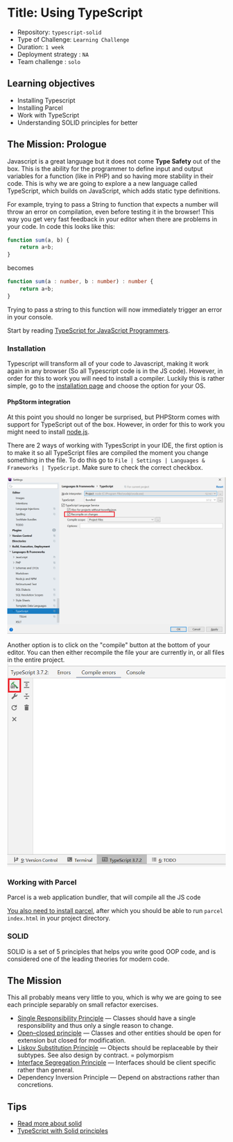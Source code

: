 # Title: Using TypeScript

- Repository: `typescript-solid`
- Type of Challenge: `Learning Challenge`
- Duration: `1 week`
- Deployment strategy : `NA`
- Team challenge : `solo`

## Learning objectives
- Installing Typescript
- Installing Parcel
- Work with TypeScript
- Understanding SOLID principles for better

## The Mission: Prologue
Javascript is a great language but it does not come **Type Safety** out of the box. This is the ability for the programmer to define input and output variables for a function (like in PHP) and so having more stability in their code.
This is why we are going to explore a a new language called TypeScript, which builds on JavaScript, which adds static type definitions.

For example, trying to pass a String to function that expects a number will throw an error on compilation, even before testing it in the browser! This way you get very fast feedback in your editor when there are problems in your code.
In code this looks like this:

```javascript
function sum(a, b) {
    return a+b;
}
```

becomes

```typescript
function sum(a : number, b : number) : number {
    return a+b;
}
```

Trying to pass a string to this function will now immediately trigger an error in your console.

Start by reading [TypeScript for JavaScript Programmers](https://www.typescriptlang.org/docs/handbook/typescript-in-5-minutes.html).

### Installation
Typescript will transform all of your code to Javascript, making it work again in any browser (So all Typescript code is in the JS code). However, in order for this to work you will need to install a compiler.
Luckily this is rather simple, go to the [installation page](https://www.typescriptlang.org/download) and choose the option for your OS. 

#### PhpStorm integration
At this point you should no longer be surprised, but PHPStorm comes with support for TypeScript out of the box. However, in order for this to work you might need to install [node.js](https://nodejs.org/en/).

There are 2 ways of working with TypesScript in your IDE, the first option is to make it so all TypeScript files are compiled the moment you change something in the file.
To do this go to ```File | Settings | Languages & Frameworks | TypeScript```. Make sure to check the correct checkbox.

![install-phpstorm-on-change](install-phpstorm-1.png)

Another option is to click on the "compile" button at the bottom of your editor. You can then either recompile the file your are currently in, or all files in the entire project.
![install-phpstorm-compile-button](install-phpstorm-2.png)

### Working with Parcel
Parcel is a web application bundler, that will compile all the JS code

[You also need to install parcel](https://parceljs.org/getting_started.html), after which you should be able to run `parcel index.html` in your project directory.

### SOLID
SOLID is a set of 5 principles that helps you write good OOP code, and is considered one of the leading theories for modern code.

## The Mission
This all probably means very little to you, which is why we are going to see each principle separably on small refactor exercises.

* [Single Responsibility Principle](../atw-giertz-3-23/extra-projects/Typescript/SOLID/0.S/readme.md) — Classes should have a single responsibility and thus only a single reason to change.
* [Open–closed principle](../atw-giertz-3-23/extra-projects/Typescript/SOLID/1.O/readme.md) — Classes and other entities should be open for extension but closed for modification.
* [Liskov Substitution Principle](../atw-giertz-3-23/extra-projects/Typescript/SOLID/2.L/readme.md) — Objects should be replaceable by their subtypes. See also design by contract. = polymorpism
* [Interface Segregation Principle](../atw-giertz-3-23/extra-projects/Typescript/SOLID/3.I/readme.md) — Interfaces should be client specific rather than general.
* Dependency Inversion Principle — Depend on abstractions rather than concretions.

## Tips
- [Read more about solid](https://medium.com/@severinperez/maintainable-code-and-the-open-closed-principle-b088c737262)
- [TypeScript with Solid principles](https://itnext.io/brutally-solid-typescript-ba745585f440)



